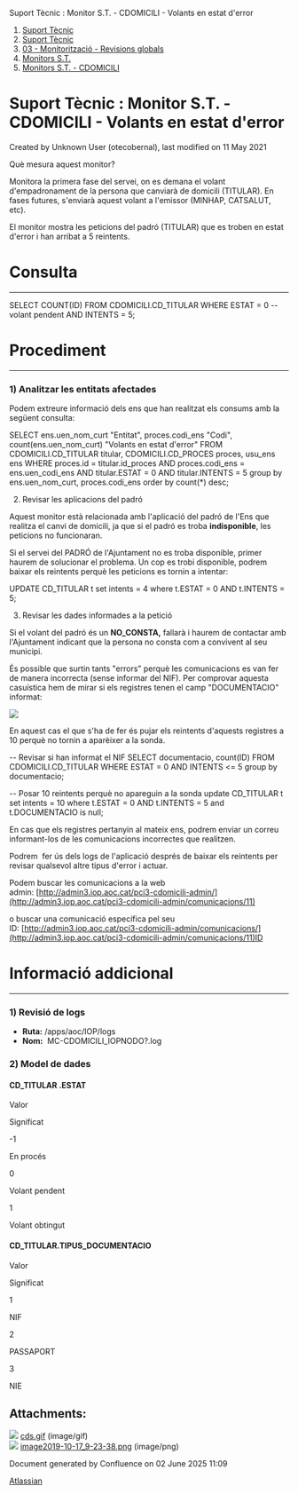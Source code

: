 Suport Tècnic : Monitor S.T. - CDOMICILI - Volants en estat d'error  

1.  [Suport Tècnic](index.md)
2.  [Suport Tècnic](13893782.md)
3.  [03 - Monitorització - Revisions globals](26313327.md)
4.  [Monitors S.T.](Monitors-S.T._41522177.md)
5.  [Monitors S.T. - CDOMICILI](Monitors-S.T.---CDOMICILI_128647215.md)

Suport Tècnic : Monitor S.T. - CDOMICILI - Volants en estat d'error
===================================================================

Created by Unknown User (otecobernal), last modified on 11 May 2021

Què mesura aquest monitor?

Monitora la primera fase del servei, on es demana el volant d'empadronament de la persona que canviarà de domicili (TITULAR). En fases futures, s'enviarà aquest volant a l'emissor (MINHAP, CATSALUT, etc).

El monitor mostra les peticions del padró (TITULAR) que es troben en estat d'error i han arribat a 5 reintents.

  

**Consulta**
============

* * *

SELECT COUNT(ID)
  FROM CDOMICILI.CD\_TITULAR
 WHERE ESTAT = 0 -- volant pendent
   AND INTENTS = 5;

**Procediment**
===============

* * *

### 1) Analitzar les entitats afectades

Podem extreure informació dels ens que han realitzat els consums amb la següent consulta:

SELECT ens.uen\_nom\_curt "Entitat", proces.codi\_ens "Codi", count(ens.uen\_nom\_curt) "Volants en estat d'error"
  FROM CDOMICILI.CD\_TITULAR titular, CDOMICILI.CD\_PROCES proces, usu\_ens ens
 WHERE proces.id = titular.id\_proces
   AND proces.codi\_ens = ens.uen\_codi\_ens
   AND titular.ESTAT = 0
   AND titular.INTENTS = 5
 group by ens.uen\_nom\_curt, proces.codi\_ens
 order by count(\*) desc;

  

2) Revisar les aplicacions del padró

Aquest monitor està relacionada amb l'aplicació del padró de l'Ens que realitza el canvi de domicili, ja que si el padró es troba **indisponible**, les peticions no funcionaran.

Si el servei del PADRÓ de l'Ajuntament no es troba disponible, primer haurem de solucionar el problema. Un cop es trobi disponible, podrem baixar els reintents perquè les peticions es tornin a intentar:

UPDATE CD\_TITULAR t
   set intents = 4
 where t.ESTAT = 0
   AND t.INTENTS = 5;

3) Revisar les dades informades a la petició

Si el volant del padró és un **NO\_CONSTA,** fallarà i haurem de contactar amb l'Ajuntament indicant que la persona no consta com a convivent al seu municipi.

És possible que surtin tants "errors" perquè les comunicacions es van fer de manera incorrecta (sense informar del NIF). Per comprovar aquesta casuística hem de mirar si els registres tenen el camp "DOCUMENTACIO" informat:

![](attachments/41523046/41523049.png)

En aquest cas el que s'ha de fer és pujar els reintents d'aquests registres a 10 perquè no tornin a aparèixer a la sonda.

\-- Revisar si han informat el NIF
SELECT documentacio, count(ID)
  FROM CDOMICILI.CD\_TITULAR
 WHERE ESTAT = 0
   AND INTENTS <= 5
 group by documentacio;
 
 
-- Posar 10 reintents perquè no apareguin a la sonda
update CD\_TITULAR t
   set intents = 10
 where t.ESTAT = 0
   AND t.INTENTS = 5
   and t.DOCUMENTACIO is null;

En cas que els registres pertanyin al mateix ens, podrem enviar un correu informant-los de les comunicacions incorrectes que realitzen.

Podrem  fer ús dels logs de l'aplicació després de baixar els reintents per revisar qualsevol altre tipus d'error i actuar.

Podem buscar les comunicacions a la web admin: [http://admin3.iop.aoc.cat/pci3-cdomicili-admin/](http://admin3.iop.aoc.cat/pci3-cdomicili-admin/comunicacions/11)

o buscar una comunicació específica pel seu ID: [http://admin3.iop.aoc.cat/pci3-cdomicili-admin/comunicacions/](http://admin3.iop.aoc.cat/pci3-cdomicili-admin/comunicacions/11)ID

  

  

**Informació addicional**
=========================

* * *

### 1) Revisió de logs

*   **Ruta:** /apps/aoc/IOP/logs
*   **Nom:**  MC-CDOMICILI\_IOPNODO?.log

### 2) Model de dades

#### CD\_TITULAR .ESTAT

Valor

Significat

\-1

En procés

0

Volant pendent

1

Volant obtingut

#### CD\_TITULAR.TIPUS\_DOCUMENTACIO

Valor

Significat

1

NIF

2

PASSAPORT

3

NIE

Attachments:
------------

![](images/icons/bullet_blue.gif) [cds.gif](attachments/41523046/41523047.gif) (image/gif)  
![](images/icons/bullet_blue.gif) [image2019-10-17\_9-23-38.png](attachments/41523046/41523049.png) (image/png)  

Document generated by Confluence on 02 June 2025 11:09

[Atlassian](http://www.atlassian.com/)
